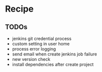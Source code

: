 # Recipe

## TODOs
- jenkins git credential process
- custom setting in user home
- process error logging
- send email when create jenkins job failure
- new version check
- install dependencies after create project